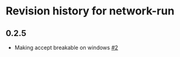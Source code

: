 # Revision history for network-run

## 0.2.5

* Making accept breakable on windows
  [#2](https://github.com/kazu-yamamoto/network-run/pull/2)
